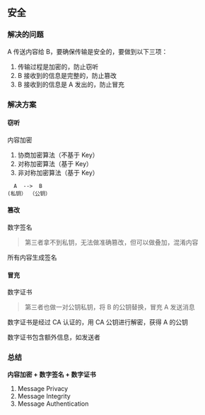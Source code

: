 ## 安全

### 解决的问题

A 传送内容给 B，要确保传输是安全的，要做到以下三项：

1. 传输过程是加密的，防止窃听
2. B 接收到的信息是完整的，防止篡改
3. B 接收到的信息是 A 发出的，防止冒充

### 解决方案

#### 窃听

内容加密

1. 协商加密算法（不基于 Key）
2. 对称加密算法（基于 Key）
3. 非对称加密算法（基于 Key）

```
  A  -->  B
(私钥） （公钥）
```

#### 篡改

数字签名

> 第三者拿不到私钥，无法做准确篡改，但可以做叠加，混淆内容

所有内容生成签名

#### 冒充

数字证书

> 第三者也做一对公钥私钥，将 B 的公钥替换，冒充 A 发送消息

数字证书是经过 CA 认证的，用 CA 公钥进行解密，获得 A 的公钥

数字证书包含额外信息，如发送者

### 总结

**内容加密 + 数字签名 + 数字证书**

1. Message Privacy
2. Message Integrity
3. Message Authentication
